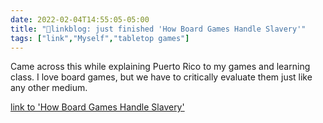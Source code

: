 ```yaml
---
date: 2022-02-04T14:55:05-05:00
title: "🔗linkblog: just finished 'How Board Games Handle Slavery'"
tags: ["link","Myself","tabletop games"]
---
```

Came across this while explaining Puerto Rico to my games and learning class. I love board games, but we have to critically evaluate them just like any other medium.
 
[link to 'How Board Games Handle Slavery'](https://www.vice.com/en/article/vvj39m/how-board-games-handle-slavery)
